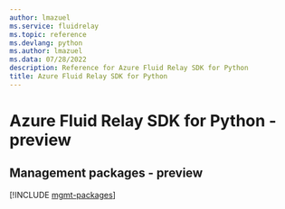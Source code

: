 ```yaml
---
author: lmazuel
ms.service: fluidrelay
ms.topic: reference
ms.devlang: python
ms.author: lmazuel
ms.data: 07/28/2022
description: Reference for Azure Fluid Relay SDK for Python
title: Azure Fluid Relay SDK for Python
---
```

# Azure Fluid Relay SDK for Python - preview

## Management packages - preview
[!INCLUDE [mgmt-packages](fluid-relay-mgmt-index.md)]